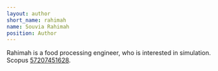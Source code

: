 ```yaml
---
layout: author
short_name: rahimah
name: Souvia Rahimah
position: Author
---
```


Rahimah is a food processing engineer, who is interested in simulation. Scopus [57207451628](https://www.scopus.com/authid/detail.uri?authorId=57207451628).